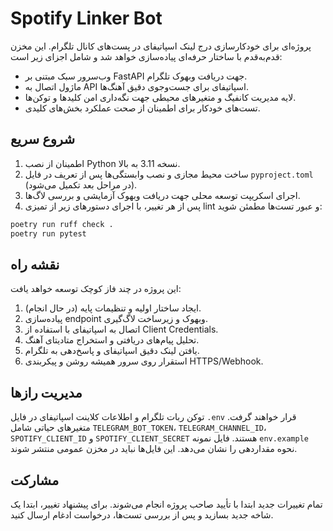 # Spotify Linker Bot

پروژه‌ای برای خودکارسازی درج لینک اسپاتیفای در پست‌های کانال تلگرام. این مخزن قدم‌به‌قدم با ساختار حرفه‌ای پیاده‌سازی خواهد شد و شامل اجزای زیر است:

- وب‌سرور سبک مبتنی بر FastAPI جهت دریافت وبهوک تلگرام.
- ماژول اتصال به API اسپاتیفای برای جست‌وجوی دقیق آهنگ‌ها.
- لایه مدیریت کانفیگ و متغیرهای محیطی جهت نگه‌داری امن کلیدها و توکن‌ها.
- تست‌های خودکار برای اطمینان از صحت عملکرد بخش‌های کلیدی.

## شروع سریع

1. اطمینان از نصب Python نسخه 3.11 به بالا.
2. ساخت محیط مجازی و نصب وابستگی‌ها پس از تعریف در فایل `pyproject.toml` (در مراحل بعد تکمیل می‌شود).
3. اجرای اسکریپت توسعه محلی جهت دریافت وبهوک آزمایشی و بررسی لاگ‌ها.
4. پس از هر تغییر، با اجرای دستورهای زیر از تمیزی lint و عبور تست‌ها مطمئن شوید:

```bash
poetry run ruff check .
poetry run pytest
```

## نقشه راه

این پروژه در چند فاز کوچک توسعه خواهد یافت:

1. ایجاد ساختار اولیه و تنظیمات پایه (در حال انجام).
2. پیاده‌سازی endpoint وبهوک و زیرساخت لاگ‌گیری.
3. اتصال به اسپاتیفای با استفاده از Client Credentials.
4. تحلیل پیام‌های دریافتی و استخراج متادیتای آهنگ.
5. یافتن لینک دقیق اسپاتیفای و پاسخ‌دهی به تلگرام.
6. استقرار روی سرور همیشه روشن و پیکربندی HTTPS/Webhook.

## مدیریت رازها

توکن ربات تلگرام و اطلاعات کلاینت اسپاتیفای در فایل `.env` قرار خواهند گرفت. متغیرهای حیاتی شامل `TELEGRAM_BOT_TOKEN`، `TELEGRAM_CHANNEL_ID`، `SPOTIFY_CLIENT_ID` و `SPOTIFY_CLIENT_SECRET` هستند. فایل نمونه `env.example` نحوه مقداردهی را نشان می‌دهد. این فایل‌ها نباید در مخزن عمومی منتشر شوند.

## مشارکت

تمام تغییرات جدید ابتدا با تأیید صاحب پروژه انجام می‌شوند. برای پیشنهاد تغییر، ابتدا یک شاخه جدید بسازید و پس از بررسی تست‌ها، درخواست ادغام ارسال کنید.
